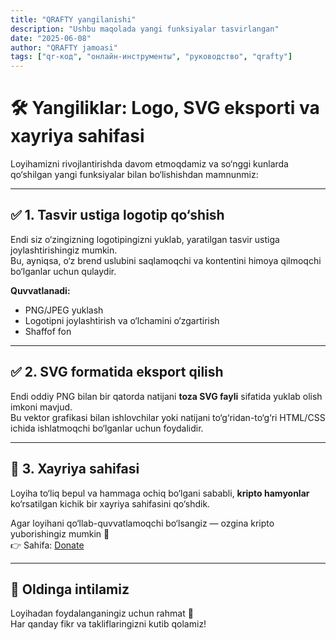 ```yaml
---
title: "QRAFTY yangilanishi"
description: "Ushbu maqolada yangi funksiyalar tasvirlangan"
date: "2025-06-08"
author: "QRAFTY jamoasi"
tags: ["qr-код", "онлайн-инструменты", "руководство", "qrafty"]
---
```



# 🛠 Yangiliklar: Logo, SVG eksporti va xayriya sahifasi

Loyihamizni rivojlantirishda davom etmoqdamiz va so‘nggi kunlarda qo‘shilgan yangi funksiyalar bilan bo‘lishishdan mamnunmiz:

---

## ✅ 1. Tasvir ustiga logotip qo‘shish

Endi siz o‘zingizning logotipingizni yuklab, yaratilgan tasvir ustiga joylashtirishingiz mumkin.  
Bu, ayniqsa, o‘z brend uslubini saqlamoqchi va kontentini himoya qilmoqchi bo‘lganlar uchun qulaydir.

**Quvvatlanadi:**
- PNG/JPEG yuklash
- Logotipni joylashtirish va o‘lchamini o‘zgartirish
- Shaffof fon

---

## ✅ 2. SVG formatida eksport qilish

Endi oddiy PNG bilan bir qatorda natijani **toza SVG fayli** sifatida yuklab olish imkoni mavjud.  
Bu vektor grafikasi bilan ishlovchilar yoki natijani to‘g‘ridan-to‘g‘ri HTML/CSS ichida ishlatmoqchi bo‘lganlar uchun foydalidir.

---

## 💸 3. Xayriya sahifasi

Loyiha to‘liq bepul va hammaga ochiq bo‘lgani sababli, **kripto hamyonlar** ko‘rsatilgan kichik bir xayriya sahifasini qo‘shdik.

Agar loyihani qo‘llab-quvvatlamoqchi bo‘lsangiz — ozgina kripto yuborishingiz mumkin 💙  
👉 Sahifa: [Donate](https://qrafty.cutbg.org/en/donate)

---

## 🏁 Oldinga intilamiz

Loyihadan foydalanganingiz uchun rahmat 🙌  
Har qanday fikr va takliflaringizni kutib qolamiz!
